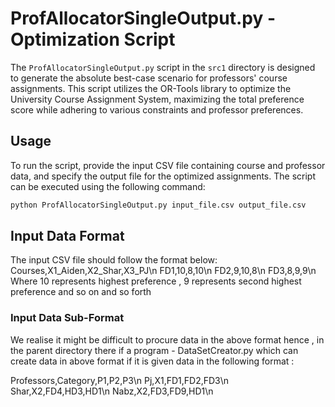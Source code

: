 # ProfAllocatorSingleOutput.py - Optimization Script

The `ProfAllocatorSingleOutput.py` script in the `src1` directory is designed to generate the absolute best-case scenario for professors' course assignments. This script utilizes the OR-Tools library to optimize the University Course Assignment System, maximizing the total preference score while adhering to various constraints and professor preferences.

## Usage

To run the script, provide the input CSV file containing course and professor data, and specify the output file for the optimized assignments. The script can be executed using the following command:

```bash
python ProfAllocatorSingleOutput.py input_file.csv output_file.csv
```
## Input Data Format
The input CSV file should follow the format below:
Courses,X1_Aiden,X2_Shar,X3_PJ\n
FD1,10,8,10\n
FD2,9,10,8\n
FD3,8,9,9\n
Where 10 represents highest preference , 9 represents second highest preference and so on and so forth 

### Input Data Sub-Format
We realise it might be difficult to procure data in the above format hence , in the parent directory there if a program - DataSetCreator.py which can create data in above format if it is given data in the following format :

Professors,Category,P1,P2,P3\n
Pj,X1,FD1,FD2,FD3\n
Shar,X2,FD4,HD3,HD1\n
Nabz,X2,FD3,FD9,HD1\n
